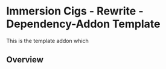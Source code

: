 # Immersion Cigs - Rewrite - Dependency-Addon Template

This is the template addon which 

## Overview

